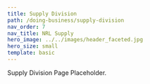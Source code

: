 ```yaml
---
title: Supply Division
path: /doing-business/supply-division
nav_order: 7
nav_title: NRL Supply
hero_image: ../../images/header_faceted.jpg
hero_size: small
template: basic
---
```

Supply Division Page Placeholder.